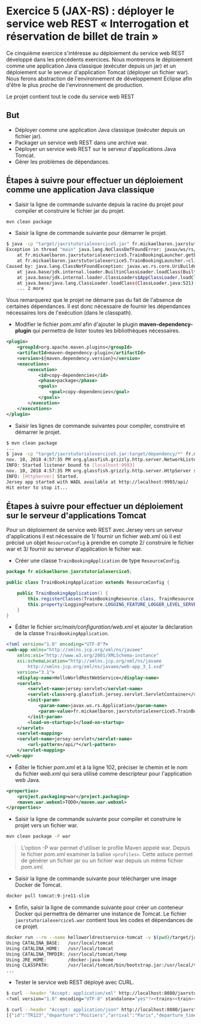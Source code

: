 # Exercice 5 (JAX-RS) : déployer le service web REST « Interrogation et réservation de billet de train »

Ce cinquième exercice s'intéresse au déploiement du service web REST développé dans les précédents exercices. Nous montrerons le déploiement comme une application Java classique (exécuter depuis un jar) et un déploiement sur le serveur d'application Tomcat (déployer un fichier war). Nous ferons abstraction de l'environnement de développement Eclipse afin d'être le plus proche de l'environnement de production.

Le projet contient tout le code du service web REST

## But

* Déployer comme une application Java classique (exécuter depuis un fichier jar).
* Packager un service web REST dans une archive war.
* Déployer un service web REST sur le serveur d'applications Java Tomcat.
* Gérer les problèmes de dépendances.

## Étapes à suivre pour effectuer un déploiement comme une application Java classique

* Saisir la ligne de commande suivante depuis la racine du projet pour compiler et construire le fichier jar du projet.

```sh
mvn clean package
```

* Saisir la ligne de commande suivante pour démarrer le projet.

```sh
$ java -cp "target/jaxrstutorialexercice5.jar" fr.mickaelbaron.jaxrstutorialexercice5.TrainBookingLauncher
Exception in thread "main" java.lang.NoClassDefFoundError: javax/ws/rs/core/UriBuilder
    at fr.mickaelbaron.jaxrstutorialexercice5.TrainBookingLauncher.getBaseURI(TrainBookingLauncher.java:21)
    at fr.mickaelbaron.jaxrstutorialexercice5.TrainBookingLauncher.<clinit>(TrainBookingLauncher.java:18)
Caused by: java.lang.ClassNotFoundException: javax.ws.rs.core.UriBuilder
    at java.base/jdk.internal.loader.BuiltinClassLoader.loadClass(BuiltinClassLoader.java:582)
    at java.base/jdk.internal.loader.ClassLoaders$AppClassLoader.loadClass(ClassLoaders.java:178)
    at java.base/java.lang.ClassLoader.loadClass(ClassLoader.java:521)
    ... 2 more
```

Vous remarquerez que le projet ne démarre pas du fait de l'absence de certaines dépendances. Il est donc nécessaire de fournir les dépendances nécessaires lors de l'exécution (dans le classpath).

* Modifier le fichier _pom.xml_ afin d'ajouter le plugin **maven-dependency-plugin** qui permettra de lister toutes les bibliothèques nécessaires.

```xml
<plugin>
    <groupId>org.apache.maven.plugins</groupId>
    <artifactId>maven-dependency-plugin</artifactId>
    <version>${maven.dependency.version}</version>
    <executions>
        <execution>
            <id>copy-dependencies</id>
            <phase>package</phase>
            <goals>
                <goal>copy-dependencies</goal>
            </goals>
        </execution>
    </executions>
</plugin>
```

* Saisir les lignes de commande suivantes pour compiler, construire et démarrer le projet.

```sh
$ mvn clean package
...
$ java -cp "target/jaxrstutorialexercice5.jar:target/dependency/*" fr.mickaelbaron.jaxrstutorialexercice5.TrainBookingLauncher
nov. 10, 2018 4:57:35 PM org.glassfish.grizzly.http.server.NetworkListener start
INFO: Started listener bound to [localhost:9993]
nov. 10, 2018 4:57:35 PM org.glassfish.grizzly.http.server.HttpServer start
INFO: [HttpServer] Started.
Jersey app started with WADL available at http://localhost:9993/api/
Hit enter to stop it...
```

## Étapes à suivre pour effectuer un déploiement sur le serveur d'applications Tomcat

Pour un déploiement de service web REST avec Jersey vers un serveur d'applications il est nécessaire de 1/ fournir un fichier _web.xml_ où il est précisé un objet `ResourceConfig` à prendre en compte 2/ construire le fichier war et 3/ fournir au serveur d'application le fichier war.

* Créer une classe `TrainBookingApplication` de type `ResourceConfig`.

```java
package fr.mickaelbaron.jaxrstutorialexercice5;

public class TrainBookingApplication extends ResourceConfig {

    public TrainBookingApplication() {
        this.registerClasses(TrainBookingResource.class, TrainResource.class);
        this.property(LoggingFeature.LOGGING_FEATURE_LOGGER_LEVEL_SERVER, Level.WARNING.getName());
    }
}
```

* Éditer le fichier _src/main/configuration/web.xml_ et ajouter la déclaration de la classe `TrainBookingApplication`.

```xml
<?xml version="1.0" encoding="UTF-8"?>
<web-app xmlns="http://xmlns.jcp.org/xml/ns/javaee"
    xmlns:xsi="http://www.w3.org/2001/XMLSchema-instance"
    xsi:schemaLocation="http://xmlns.jcp.org/xml/ns/javaee 
        http://xmlns.jcp.org/xml/ns/javaee/web-app_3_1.xsd"
    version="3.1">
    <display-name>HelloWorldRestWebService</display-name>
    <servlet>
        <servlet-name>jersey-servlet</servlet-name>
        <servlet-class>org.glassfish.jersey.servlet.ServletContainer</servlet-class>
        <init-param>
            <param-name>javax.ws.rs.Application</param-name>
            <param-value>fr.mickaelbaron.jaxrstutorialexercice5.TrainBookingApplication</param-value>
        </init-param>
        <load-on-startup>1</load-on-startup>
    </servlet>
    <servlet-mapping>
    <servlet-name>jersey-servlet</servlet-name>
        <url-pattern>/api/*</url-pattern>
    </servlet-mapping>
</web-app>
```

* Éditer le fichier _pom.xml_ et à la ligne 102, préciser le chemin et le nom du fichier _web.xml_ qui sera utilisé comme descripteur pour l'application web Java.

```xml
<properties>
    <project.packaging>war</project.packaging>
    <maven.war.webxml>TODO</maven.war.webxml>
</properties>
```

* Saisir la ligne de commande suivante pour compiler et construire le projet vers un fichier war.

```sh
mvn clean package -P war
```

> L'option -P war permet d'utiliser le profile Maven appelé war. Depuis le fichier _pom.xml_ examiner la balise `<profiles>`. Cette astuce permet de générer un fichier jar ou un fichier war depuis un même fichier _pom.xml_.

* Saisir la ligne de commande suivante pour télécharger une image Docker de Tomcat.

```sh
docker pull tomcat:9-jre11-slim
```

* Enfin, saisir la ligne de commande suivante pour créer un conteneur Docker qui permettra de démarrer une instance de Tomcat. Le fichier `jaxrstutorialexercice5.war` contient tous les codes et dépendances de ce projet.

```sh
docker run --rm --name helloworldrestservice-tomcat -v $(pwd)/target/jaxrstutorialexercice5.war:/usr/local/tomcat/webapps/jaxrstutorialexercice5.war -it -p 8080:8080 tomcat:9-jre11-slim
Using CATALINA_BASE:   /usr/local/tomcat
Using CATALINA_HOME:   /usr/local/tomcat
Using CATALINA_TMPDIR: /usr/local/tomcat/temp
Using JRE_HOME:        /docker-java-home
Using CLASSPATH:       /usr/local/tomcat/bin/bootstrap.jar:/usr/local/tomcat/bin/tomcat-juli.jar
...
```

* Tester le service web REST déployé avec CURL.

```sh
$ curl --header "Accept: application/xml" http://localhost:8080/jaxrstutorialexercice5/api/trains
<?xml version="1.0" encoding="UTF-8" standalone="yes"?><trains><train><arrival>Paris</arrival><departure>Poitiers</departure><departureTime>1250</departureTime><id>TR123</id></train><train><arrival>Paris</arrival><departure>Poitiers</departure><departureTime>1420</departureTime><id>AX127</id></train><train><arrival>Paris</arrival><departure>Poitiers</departure><departureTime>1710</departureTime><id>PT911</id></train></trains>

$ curl --header "Accept: application/json" http://localhost:8080/jaxrstutorialexercice5/api/trains
[{"id":"TR123","departure":"Poitiers","arrival":"Paris","departure_time":1250},{"id":"AX127","departure":"Poitiers","arrival":"Paris","departure_time":1420},{"id":"PT911","departure":"Poitiers","arrival":"Paris","departure_time":1710}]
```